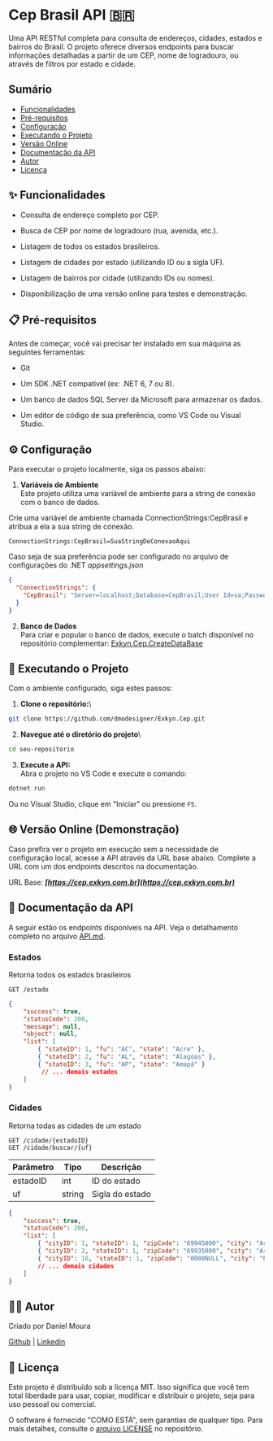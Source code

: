 # Cep Brasil API 🇧🇷

Uma API RESTful completa para consulta de endereços, cidades, estados e bairros do Brasil. O projeto oferece diversos endpoints para buscar informações detalhadas a partir de um CEP, nome de logradouro, ou através de filtros por estado e cidade.

## Sumário

- [Funcionalidades](#funcionalidades)
- [Pré-requisitos](#pré-requisitos)
- [Configuração](#configuração)
- [Executando o Projeto](#executando-o-projeto)
- [Versão Online](#versão-online)
- [Documentação da API](#documentação-da-api)
- [Autor](#autor)
- [Licença](#licença)

## ✨ Funcionalidades

- Consulta de endereço completo por CEP.

- Busca de CEP por nome de logradouro (rua, avenida, etc.).

- Listagem de todos os estados brasileiros.

- Listagem de cidades por estado (utilizando ID ou a sigla UF).

- Listagem de bairros por cidade (utilizando IDs ou nomes).

- Disponibilização de uma versão online para testes e demonstração.

## 📋 Pré-requisitos

Antes de começar, você vai precisar ter instalado em sua máquina as seguintes ferramentas:

- Git

- Um SDK .NET compatível (ex: .NET 6, 7 ou 8).

- Um banco de dados SQL Server da Microsoft para armazenar os dados.

- Um editor de código de sua preferência, como VS Code ou Visual Studio.

## ⚙️ Configuração

Para executar o projeto localmente, siga os passos abaixo:

1. **Variáveis de Ambiente**\
Este projeto utiliza uma variável de ambiente para a string de conexão com o banco de dados.

Crie uma variável de ambiente chamada ConnectionStrings:CepBrasil e atribua a ela a sua string de conexão.

```
ConnectionStrings:CepBrasil=SuaStringDeConexaoAqui
```

Caso seja de sua preferência pode ser configurado no arquivo de configurações do .NET *appsettings.json*

```json
{
  "ConnectionStrings": {
    "CepBrasil": "Server=localhost;Database=CepBrasil;User Id=sa;Password=SuaSenhaAqui;"
  }
}
```

2. **Banco de Dados**\
Para criar e popular o banco de dados, execute o batch disponível no repositório complementar: [Exkyn.Cep.CreateDataBase](https://github.com/dmodesigner/Exkyn.Cep.CreateDataBase)

## 🚀 Executando o Projeto

Com o ambiente configurado, siga estes passos:

1. **Clone o repositório:**\
```bash
git clone https://github.com/dmodesigner/Exkyn.Cep.git
```

2. **Navegue até o diretório do projeto**\
```bash
cd seu-repositorio
```

3. **Execute a API:**\
Abra o projeto no VS Code e execute o comando:

```bash
dotnet run
```

Ou no Visual Studio, clique em "Iniciar" ou pressione `F5`.

## 🌐 Versão Online (Demonstração)

Caso prefira ver o projeto em execução sem a necessidade de configuração local, acesse a API através da URL base abaixo. Complete a URL com um dos endpoints descritos na documentação.

URL Base: ***[https://cep.exkyn.com.br](https://cep.exkyn.com.br)***

## 📖 Documentação da API

A seguir estão os endpoints disponíveis na API. Veja o detalhamento completo no arquivo [API.md](./API.md).

### Estados

Retorna todos os estados brasileiros

```http
GET /estado
```

```json
{
    "success": true,
    "statusCode": 200,
    "message": null,
    "object": null,
    "list": [
        { "stateID": 1, "fu": "AC", "state": "Acre" },
        { "stateID": 2, "fu": "AL", "state": "Alagoas" },
        { "stateID": 3, "fu": "AP", "state": "Amapá" }
         // ... demais estados
    ]
}
```

### Cidades

Retorna todas as cidades de um estado

```http
GET /cidade/{estadoID}
GET /cidade/buscar/{uf}
```

| Parâmetro | Tipo   | Descrição       |
| --------- | ------ | --------------  |
| estadoID  | int    | ID do estado    |
| uf        | string | Sigla do estado |

```json
{
    "success": true,
    "statusCode": 200,
    "list": [
        { "cityID": 1, "stateID": 1, "zipCode": "69945000", "city": "Acrelândia", "capital": false },
        { "cityID": 2, "stateID": 1, "zipCode": "69935000", "city": "Assis Brasil", "capital": false },
        { "cityID": 16, "stateID": 1, "zipCode": "0000NULL", "city": "Rio Branco", "capital": true }
        // ... demais cidades
    ]
}
```

## 👨‍💻 Autor

Criado por Daniel Moura

[Github](https://github.com/dmodesigner/) | [Linkedin](https://br.linkedin.com/in/danieldmo)

## 📜 Licença

Este projeto é distribuído sob a licença MIT. Isso significa que você tem total liberdade para usar, copiar, modificar e distribuir o projeto, seja para uso pessoal ou comercial.

O software é fornecido "COMO ESTÁ", sem garantias de qualquer tipo. Para mais detalhes, consulte o [arquivo LICENSE](https://github.com/dmodesigner/Exkyn.Cep/blob/main/LICENSE.txt) no repositório.
